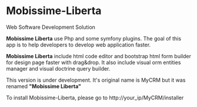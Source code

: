# Mobissime-Liberta
Web Software Development Solution<br />

<strong>Mobissime Liberta</strong> use Php and some symfony plugins. The goal of this app is to help developers to develop web application faster. <br />

<strong>Mobissime Liberta</strong> include html code editor and bootstrap html form builder for design page faster with drag&drop. It also include visual orm entities manager and visual doctrine query builder.<br />

This version is under development. It's original name is MyCRM but it was renamed <strong>"Mobissime Liberta"</strong>

To install Mobissime-Liberta, please go to http://your_ip/MyCRM/installer
